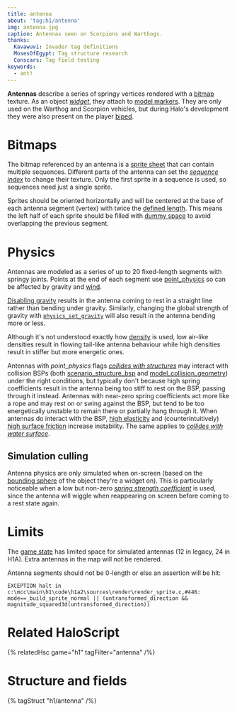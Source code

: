 ```yaml
---
title: antenna
about: 'tag:h1/antenna'
img: antenna.jpg
caption: Antennas seen on Scorpions and Warthogs.
thanks:
  Kavawuvi: Invader tag definitions
  MosesOfEgypt: Tag structure research
  Conscars: Tag field testing
keywords:
  - ant!
---
```

**Antennas** describe a series of springy vertices rendered with a [bitmap](~) texture. As an object [_widget_](~object#tag-field-widgets), they attach to [model markers](~gbxmodel#markers). They are only used on the Warthog and Scorpion vehicles, but during Halo's development they were also present on the player [biped](~).

# Bitmaps
The bitmap referenced by an antenna is a [sprite sheet](~bitmap#sprites) that can contain multiple sequences. Different parts of the antenna can set the [_sequence index_](#tag-field-vertices-sequence-index) to change their texture. Only the first sprite in a sequence is used, so sequences need just a single sprite.

Sprites should be oriented horizontally and will be centered at the base of each antenna segment (vertex) with twice the [defined length](#tag-field-vertices-length). This means the left half of each sprite should be filled with [dummy space](~bitmap#dummy-space) to avoid overlapping the previous segment.

# Physics
Antennas are modeled as a series of up to 20 fixed-length segments with springy joints. Points at the end of each segment use [point_physics](~) so can be affected by gravity and [wind](~).

[Disabling gravity](~point_physics#tag-field-flags-no-gravity) results in the antenna coming to rest in a straight line rather than bending under gravity. Similarly, changing the global strength of gravity with [`physics_set_gravity`](~scripting#functions-physics-set-gravity) will also result in the antenna bending more or less.

Although it's not understood exactly how [density](~point_physics#tag-field-density) is used, low air-like densities result in flowing tail-like antenna behaviour while high densities result in stiffer but more energetic ones.

Antennas with _point_physics_ flags [_collides with structures_](~point_physics#tag-field-flags-collides-with-structures) may interact with collision BSPs (both [scenario_structure_bsp](~) and [model_collision_geometry](~)) under the right conditions, but typically don't because high spring coefficients result in the antenna being too stiff to rest on the BSP, passing through it instead. Antennas with near-zero spring coefficients act more like a rope and may rest on or swing against the BSP, but tend to be too energetically unstable to remain there or partially hang through it. When antennas do interact with the BSP, [high elasticity](~point_physics#tag-field-elasticity) and (counterintuitively) [high surface friction](~point_physics#tag-field-surface-friction) increase instability. The same applies to [_collides with water surface_](~point_physics#tag-field-flags-collides-with-water-surface).

## Simulation culling
Antenna physics are only simulated when on-screen (based on the [bounding sphere](~object#tag-field-bounding-radius) of the object they're a widget on). This is particularly noticeable when a low but non-zero [_spring strength coefficient_](#tag-field-spring-strength-coefficient) is used, since the antenna will wiggle when reappearing on screen before coming to a rest state again.

# Limits
The [game state](~game-state#datum-arrays) has limited space for simulated antennas (12 in legacy, 24 in H1A). Extra antennas in the map will not be rendered.

Antenna segments should not be 0-length or else an assertion will be hit:
```
EXCEPTION halt in c:\mcc\main\h1\code\h1a2\sources\render\render_sprite.c,#446: mode==_build_sprite_normal || (untransformed_direction && magnitude_squared3d(untransformed_direction))
```

# Related HaloScript

{% relatedHsc game="h1" tagFilter="antenna" /%}

# Structure and fields

{% tagStruct "h1/antenna" /%}
